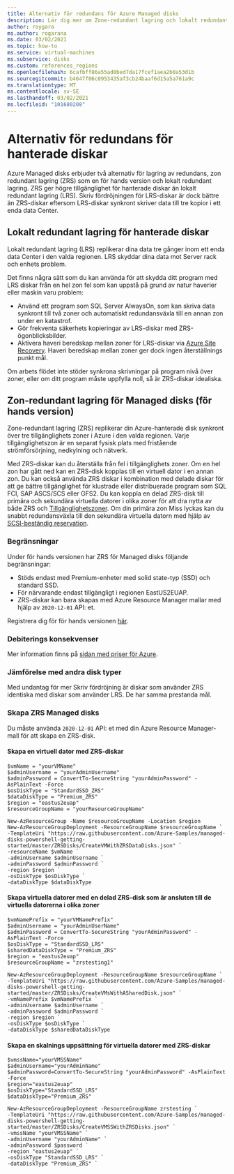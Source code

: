 ```yaml
---
title: Alternativ för redundans för Azure Managed disks
description: Lär dig mer om Zone-redundant lagring och lokalt redundant lagring för Azure Managed disks.
author: roygara
ms.author: rogarana
ms.date: 03/02/2021
ms.topic: how-to
ms.service: virtual-machines
ms.subservice: disks
ms.custom: references_regions
ms.openlocfilehash: 6cafbff86a55ad0bed7da17fcef1aea2b0a53d1b
ms.sourcegitcommit: b4647f06c0953435af3cb24baaf6d15a5a761a9c
ms.translationtype: MT
ms.contentlocale: sv-SE
ms.lasthandoff: 03/02/2021
ms.locfileid: "101680208"
---
```

# <a name="redundancy-options-for-managed-disks"></a>Alternativ för redundans för hanterade diskar

Azure Managed disks erbjuder två alternativ för lagring av redundans, zon redundant lagring (ZRS) som en för hands version och lokalt redundant lagring. ZRS ger högre tillgänglighet för hanterade diskar än lokalt redundant lagring (LRS). Skriv fördröjningen för LRS-diskar är dock bättre än ZRS-diskar eftersom LRS-diskar synkront skriver data till tre kopior i ett enda data Center.

## <a name="locally-redundant-storage-for-managed-disks"></a>Lokalt redundant lagring för hanterade diskar

Lokalt redundant lagring (LRS) replikerar dina data tre gånger inom ett enda data Center i den valda regionen. LRS skyddar dina data mot Server rack och enhets problem. 

Det finns några sätt som du kan använda för att skydda ditt program med LRS diskar från en hel zon fel som kan uppstå på grund av natur haverier eller maskin varu problem:
- Använd ett program som SQL Server AlwaysOn, som kan skriva data synkront till två zoner och automatiskt redundansväxla till en annan zon under en katastrof.
- Gör frekventa säkerhets kopieringar av LRS-diskar med ZRS-ögonblicksbilder.
- Aktivera haveri beredskap mellan zoner för LRS-diskar via [Azure Site Recovery](../site-recovery/azure-to-azure-how-to-enable-zone-to-zone-disaster-recovery.md). Haveri beredskap mellan zoner ger dock ingen återställnings punkt mål.

Om arbets flödet inte stöder synkrona skrivningar på program nivå över zoner, eller om ditt program måste uppfylla noll, så är ZRS-diskar idealiska.

## <a name="zone-redundant-storage-for-managed-disks-preview"></a>Zon-redundant lagring för Managed disks (för hands version)

Zone-redundant lagring (ZRS) replikerar din Azure-hanterade disk synkront över tre tillgänglighets zoner i Azure i den valda regionen. Varje tillgänglighetszon är en separat fysisk plats med fristående strömförsörjning, nedkylning och nätverk. 

Med ZRS-diskar kan du återställa från fel i tillgänglighets zoner. Om en hel zon har gått ned kan en ZRS-disk kopplas till en virtuell dator i en annan zon. Du kan också använda ZRS diskar i kombination med delade diskar för att ge bättre tillgänglighet för klustrade eller distribuerade program som SQL FCI, SAP ASCS/SCS eller GFS2. Du kan koppla en delad ZRS-disk till primära och sekundära virtuella datorer i olika zoner för att dra nytta av både ZRS och [Tillgänglighetszoner](../availability-zones/az-overview.md). Om din primära zon Miss lyckas kan du snabbt redundansväxla till den sekundära virtuella datorn med hjälp av [SCSI-beständig reservation](disks-shared-enable.md#supported-scsi-pr-commands).

### <a name="limitations"></a>Begränsningar

Under för hands versionen har ZRS för Managed disks följande begränsningar:

- Stöds endast med Premium-enheter med solid state-typ (SSD) och standard SSD.
- För närvarande endast tillgängligt i regionen EastUS2EUAP.
- ZRS-diskar kan bara skapas med Azure Resource Manager mallar med hjälp av `2020-12-01` API: et.

Registrera dig för för hands versionen [här](https://aka.ms/ZRSDisksPreviewSignUp).

### <a name="billing-implications"></a>Debiterings konsekvenser

Mer information finns på [sidan med priser för Azure](https://azure.microsoft.com/pricing/details/managed-disks/).

### <a name="comparison-with-other-disk-types"></a>Jämförelse med andra disk typer

Med undantag för mer Skriv fördröjning är diskar som använder ZRS identiska med diskar som använder LRS. De har samma prestanda mål.

### <a name="create-zrs-managed-disks"></a>Skapa ZRS Managed disks

Du måste använda `2020-12-01` API: et med din Azure Resource Manager-mall för att skapa en ZRS-disk.

#### <a name="create-a-vm-with-zrs-disks"></a>Skapa en virtuell dator med ZRS-diskar

```
$vmName = "yourVMName" 
$adminUsername = "yourAdminUsername"
$adminPassword = ConvertTo-SecureString "yourAdminPassword" -AsPlainText -Force
$osDiskType = "StandardSSD_ZRS"
$dataDiskType = "Premium_ZRS"
$region = "eastus2euap"
$resourceGroupName = "yourResourceGroupName"

New-AzResourceGroup -Name $resourceGroupName -Location $region
New-AzResourceGroupDeployment -ResourceGroupName $resourceGroupName `
-TemplateUri "https://raw.githubusercontent.com/Azure-Samples/managed-disks-powershell-getting-started/master/ZRSDisks/CreateVMWithZRSDataDisks.json" `
-resourceName $vmName `
-adminUsername $adminUsername `
-adminPassword $adminPassword `
-region $region `
-osDiskType $osDiskType `
-dataDiskType $dataDiskType
```

#### <a name="create-vms-with-a-shared-zrs-disk-attached-to-the-vms-in-different-zones"></a>Skapa virtuella datorer med en delad ZRS-disk som är ansluten till de virtuella datorerna i olika zoner

```
$vmNamePrefix = "yourVMNamePrefix"
$adminUsername = "yourAdminUserName"
$adminPassword = ConvertTo-SecureString "yourAdminPassword" -AsPlainText -Force
$osDiskType = "StandardSSD_LRS"
$sharedDataDiskType = "Premium_ZRS"
$region = "eastus2euap"
$resourceGroupName = "zrstesting1"

New-AzResourceGroupDeployment -ResourceGroupName $resourceGroupName `
-TemplateUri "https://raw.githubusercontent.com/Azure-Samples/managed-disks-powershell-getting-started/master/ZRSDisks/CreateVMsWithASharedDisk.json" `
-vmNamePrefix $vmNamePrefix `
-adminUsername $adminUsername `
-adminPassword $adminPassword `
-region $region `
-osDiskType $osDiskType `
-dataDiskType $sharedDataDiskType
```

#### <a name="create-a-virtual-machine-scale-set-with-zrs-disks"></a>Skapa en skalnings uppsättning för virtuella datorer med ZRS-diskar

```
$vmssName="yourVMSSName"
$adminUsername="yourAdminName"
$adminPassword=ConvertTo-SecureString "yourAdminPassword" -AsPlainText -Force
$region="eastus2euap"
$osDiskType="StandardSSD_LRS"
$dataDiskType="Premium_ZRS"

New-AzResourceGroupDeployment -ResourceGroupName zrstesting `
-TemplateUri "https://raw.githubusercontent.com/Azure-Samples/managed-disks-powershell-getting-started/master/ZRSDisks/CreateVMSSWithZRSDisks.json" `
-vmssName "yourVMSSName" `
-adminUsername "yourAdminName" `
-adminPassword $password `
-region "eastus2euap" `
-osDiskType "StandardSSD_LRS" `
-dataDiskType "Premium_ZRS" `
```

